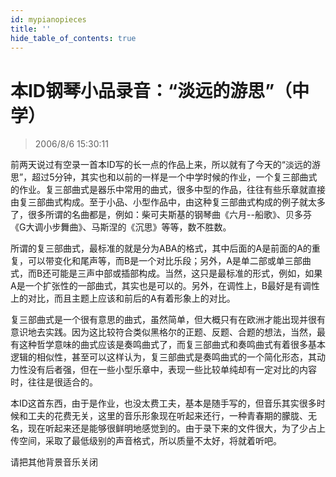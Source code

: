 ```yaml
---
id: mypianopieces
title: ''
hide_table_of_contents: true
---
```


# 本ID钢琴小品录音：“淡远的游思”（中学）

> 2006/8/6 15:30:11

前两天说过有空录一首本ID写的长一点的作品上来，所以就有了今天的“淡远的游思”，超过5分钟，其实也和以前的一样是一个中学时候的作业，一个复三部曲式的作业。复三部曲式是器乐中常用的曲式，很多中型的作品，往往有些乐章就直接由复三部曲式构成。至于小品、小型作品中，由这种复三部曲式构成的例子就太多了，很多所谓的名曲都是，例如：柴可夫斯基的钢琴曲《六月--船歌》、贝多芬《G大调小步舞曲》、马斯涅的《沉思》等等，数不胜数。
 
所谓的复三部曲式，最标准的就是分为ABA的格式，其中后面的A是前面的A的重复，可以带变化和尾声等，而B是一个对比乐段；另外，A是单二部或单三部曲式，而B还可能是三声中部或插部构成。当然，这只是最标准的形式，例如，如果A是一个扩张性的一部曲式，其实也是可以的。另外，在调性上，B最好是有调性上的对比，而且主题上应该和前后的A有着形象上的对比。

复三部曲式是一个很有意思的曲式，虽然简单，但大概只有在欧洲才能出现并很有意识地去实践。因为这比较符合类似黑格尔的正题、反题、合题的想法，当然，最有这种哲学意味的曲式应该是奏鸣曲式了，而复三部曲式和奏鸣曲式有着很多基本逻辑的相似性，甚至可以这样认为，复三部曲式是奏鸣曲式的一个简化形态，其动力性没有后者强，但在一些小型乐章中，表现一些比较单纯却有一定对比的内容时，往往是很适合的。

本ID这首东西，由于是作业，也没太费工夫，基本是随手写的，但音乐其实很多时候和工夫的花费无关，这里的音乐形象现在听起来还行，一种青春期的朦胧、无名，现在听起来还是能够很鲜明地感觉到的。由于录下来的文件很大，为了少占上传空间，采取了最低级别的声音格式，所以质量不太好，将就着听吧。


请把其他背景音乐关闭